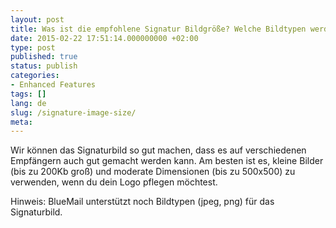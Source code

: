 ```yaml
---
layout: post
title: Was ist die empfohlene Signatur Bildgröße? Welche Bildtypen werden unterstützt zur Unterschrift?
date: 2015-02-22 17:51:14.000000000 +02:00
type: post
published: true
status: publish
categories:
- Enhanced Features
tags: []
lang: de
slug: /signature-image-size/
meta:
---
```


Wir können das Signaturbild so gut machen, dass es auf verschiedenen Empfängern auch gut gemacht werden kann. Am besten ist es, kleine Bilder (bis zu 200Kb groß) und moderate Dimensionen (bis zu 500x500) zu verwenden, wenn du dein Logo pflegen möchtest.

Hinweis: BlueMail unterstützt noch Bildtypen (jpeg, png) für das Signaturbild.
